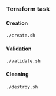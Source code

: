 ### Terraform task

#### Creation

```shell
./create.sh
```

#### Validation

```shell
./validate.sh
```

#### Cleaning

```shell
./destroy.sh
```